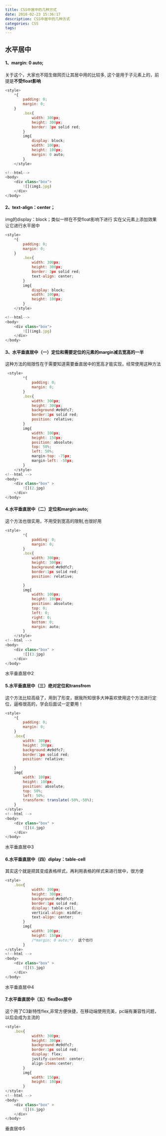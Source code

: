 ```yaml
---
title: CSS中居中的几种方式
date: 2018-02-23 15:36:17
description: CSS中居中的几种方式
categories: CSS
tags:
---
```


## 水平居中
#### 1、margin: 0 auto;
关于这个，大家也不陌生做网页让其居中用的比较多,
这个是用于子元素上的，前提是**不受float影响**
```javascript
<style>
    *{
        padding: 0;
        margin: 0;
    }
        .box{
            width: 300px;
            height: 300px;
            border: 3px solid red;
        }
        img{
            display: block;
            width: 100px;
            height: 100px;
            margin: 0 auto;
        }
    </style>

<!--html-->
<body>
    <div class="box">
        ![](img1.jpg)
    </div>
</body>
```
#### 2、text-align：center；
img的display：block；类似一样在不受float影响下进行
实在父元素上添加效果让它进行水平居中
```javascript
<style>
    *{
        padding: 0;
        margin: 0;
    }
        .box{
            width: 300px;
            height: 300px;
            border: 3px solid red;
            text-align: center;
        }
        img{
            display: block;
            width: 100px;
            height: 100px;
        }
    </style>

<!--html-->
<body>
    <div class="box">
        ![](img1.jpg)
    </div>
</body>
```

#### 3、水平垂直居中（一）定位和需要定位的元素的margin减去宽高的一半
这种方法的局限性在于需要知道需要垂直居中的宽高才能实现，经常使用这种方法
```javascript
 <style>
        *{
            padding: 0;
            margin: 0;
        }
        .box{
            width: 300px;
            height: 300px;
            background:#e9dfc7;
            border:1px solid red;
            position: relative;
        }
        img{
            width: 100px;
            height: 150px;
            position: absolute;
            top: 50%;
            left: 50%;
            margin-top: -75px;
            margin-left: -50px;
        }
    </style>
<!--html -->
<body>
    <div class="box" >
        ![](2.jpg)
    </div>
</body>
```
#### 4.水平垂直居中（二）定位和margin:auto;
这个方法也很实用，不用受到宽高的限制,也很好用
```javascript
<style>
        *{
            padding: 0;
            margin: 0;
        }
        .box{
            width: 300px;
            height: 300px;
            background:#e9dfc7;
            border:1px solid red;
            position: relative;

        }
        img{
            width: 100px;
            height: 100px;
            position: absolute;
            top: 0;
            left: 0;
            right: 0;
            bottom: 0;
            margin: auto;
        }
    </style>
<!--html -->
<body>
    <div class="box" >
        ![](3.jpg)
    </div>
</body>
```
水平垂直居中2

#### 5.水平垂直居中（三）绝对定位和transfrom
这个方法比较高级了，用到了形变，据我所知很多大神喜欢使用这个方法进行定位，逼格很高的，学会后面试一定要用！
```javascript
<style>
    *{
        padding: 0;
        margin: 0;
    }
    .box{
        width: 300px;
        height: 300px;
        background:#e9dfc7;
        border:1px solid red;
        position: relative;

    }
    img{
        width: 100px;
        height: 100px;
        position: absolute;
        top: 50%;
        left: 50%;
        transform: translate(-50%,-50%);
    }
</style>
<!--html -->
<body>
    <div class="box" >
        ![](4.jpg)
    </div>
</body>
```
水平垂直居中3

#### 6.水平垂直居中（四）diplay：table-cell
其实这个就是把其变成表格样式，再利用表格的样式来进行居中，很方便
```javascript
<style>
    .box{
            width: 300px;
            height: 300px;
            background:#e9dfc7;
            border:1px solid red;
            display: table-cell;
            vertical-align: middle;
            text-align: center;
        }
        img{
            width: 100px;
            height: 150px;
            /*margin: 0 auto;*/  这个也行
        }
</style>
<!--html -->
<body>
    <div class="box" >
        ![](5.jpg)
    </div>
</body>
```
水平垂直居中4

#### 7.水平垂直居中（五）flexBox居中
这个用了C3新特性flex,非常方便快捷，在移动端使用完美，pc端有兼容性问题，以后会成为主流的
```javascript
<style>
    .box{
            width: 300px;
            height: 300px;
            background:#e9dfc7;
            border:1px solid red;
            display: flex;
            justify-content: center;
            align-items:center;
        }
        img{
            width: 150px;
            height: 100px;
        }
</style>
<!--html -->
<body>
    <div class="box" >
        ![](6.jpg)
    </div>
</body>
```
垂直居中5


